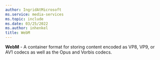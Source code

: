 ```yaml
---
author: IngridAtMicrosoft
ms.service: media-services
ms.topic: include
ms.date: 03/25/2022
ms.author: inhenkel
title: WebM
---
```


**WebM** - A container format for storing content encoded as VP8, VP9, or AV1 codecs as well as the Opus and Vorbis codecs.
